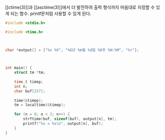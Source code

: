 [[ctime(3)]]과 [[asctime(3)]]에서 더 발전하여 
출력 형식까지 마음대로 지정할 수 있게 되는 함수.
printf문처럼 사용할 수 있게 된다.

~~~c
#include <stdio.h>

#include <time.h>

  

char *output[] = {"%x %X", "%G년 %m월 %d일 %U주 %H:%M", "%r"};

  

int main() {
	struct tm *tm;
	
	time_t timep;
	int n;
	char buf[257];
	
	time(&timep);
	tm = localtime(&timep);
	
	for (n = 0; n < 3; n++) {
		strftime(buf, sizeof(buf), output[n], tm);
		printf("%s = %s\n", output[n], buf);	
	}
}
~~~